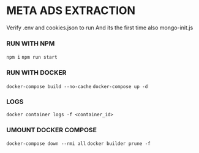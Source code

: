 # META ADS EXTRACTION

Verify .env and cookies.json to run
And its the first time also mongo-init.js

### RUN WITH NPM

`npm i`
`npm run start`

### RUN WITH DOCKER

`docker-compose build --no-cache`
`docker-compose up -d`

### LOGS

`docker container logs -f <container_id>`

### UMOUNT DOCKER COMPOSE

`docker-compose down --rmi all`
`docker builder prune -f`
